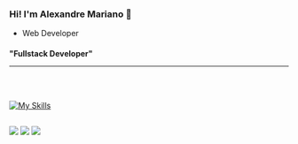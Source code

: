 
### Hi! I'm Alexandre Mariano 👋
 
-  Web Developer

<h4 style="margin-bottom: 10px">"Fullstack Developer"</h4>



<hr>
<br>
 <!--<div>
  <a href="https://github.com/alexandreSouza31/">
  <img height="180em" src="[https://github-readme-stats.vercel.app/api?](https://github-readme-stats-git-masterrstaa-rickstaa.vercel.app/api?)username=alexandre_mariano&show_icons=true&theme=dracula&include_all_commits=true&count_private=true"/>
  <img height="180em" src="https://github-readme-stats-git-masterrstaa-rickstaa.vercel.app/api/top-langs/?username=mfcastilho&layout=compact&langs_count=112&theme=dracula"/>
   
  
</div>-->
 
<br>

[![My Skills](https://skillicons.dev/icons?i=js,react,bootstrap,css,html,git&theme=light)](https://skillicons.dev)
  ##
 
<div> 
 
  <a href = "mailto:alexandre31_m@hotmail.com"><img src="https://img.shields.io/badge/Microsoft_Outlook-0078D4?style=for-the-badge&logo=microsoft-outlook&logoColor=white" target="_blank"></a>
 <a href="https://discord.com/channels/@me/831222330206322699" target="_blank"><img src="https://img.shields.io/badge/-Discord-%23E4405F?style=for-the-badge&logo=discord&logoColor=white" target="_blank"></a>
  <a href="https://www.linkedin.com/in/alexandremariano31/" target="_blank"><img src="https://img.shields.io/badge/-LinkedIn-%230077B5?style=for-the-badge&logo=linkedin&logoColor=white" target="_blank"></a> 

 <!--![Snake animation](https://github.com/mfcastilho/mfcastilho/blob/output/github-contribution-grid-snake.svg)-->
 
</div>

